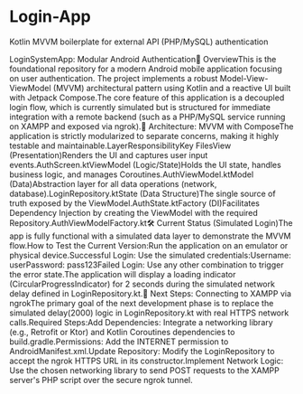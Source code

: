 # Login-App
Kotlin MVVM boilerplate for external API (PHP/MySQL) authentication

LoginSystemApp: Modular Android Authentication🚀 OverviewThis is the foundational repository for a modern Android mobile application focusing on user authentication. The project implements a robust Model-View-ViewModel (MVVM) architectural pattern using Kotlin and a reactive UI built with Jetpack Compose.The core feature of this application is a decoupled login flow, which is currently simulated but is structured for immediate integration with a remote backend (such as a PHP/MySQL service running on XAMPP and exposed via ngrok).📐 Architecture: MVVM with ComposeThe application is strictly modularized to separate concerns, making it highly testable and maintainable.LayerResponsibilityKey FilesView (Presentation)Renders the UI and captures user input events.AuthScreen.ktViewModel (Logic/State)Holds the UI state, handles business logic, and manages Coroutines.AuthViewModel.ktModel (Data)Abstraction layer for all data operations (network, database).LoginRepository.ktState (Data Structure)The single source of truth exposed by the ViewModel.AuthState.ktFactory (DI)Facilitates Dependency Injection by creating the ViewModel with the required Repository.AuthViewModelFactory.kt🛠️ Current Status (Simulated Login)The app is fully functional with a simulated data layer to demonstrate the MVVM flow.How to Test the Current Version:Run the application on an emulator or physical device.Successful Login: Use the simulated credentials:Username: userPassword: pass123Failed Login: Use any other combination to trigger the error state.The application will display a loading indicator (CircularProgressIndicator) for 2 seconds during the simulated network delay defined in LoginRepository.kt.🔗 Next Steps: Connecting to XAMPP via ngrokThe primary goal of the next development phase is to replace the simulated delay(2000) logic in LoginRepository.kt with real HTTPS network calls.Required Steps:Add Dependencies: Integrate a networking library (e.g., Retrofit or Ktor) and Kotlin Coroutines dependencies to build.gradle.Permissions: Add the INTERNET permission to AndroidManifest.xml.Update Repository: Modify the LoginRepository to accept the ngrok HTTPS URL in its constructor.Implement Network Logic: Use the chosen networking library to send POST requests to the XAMPP server's PHP script over the secure ngrok tunnel.
